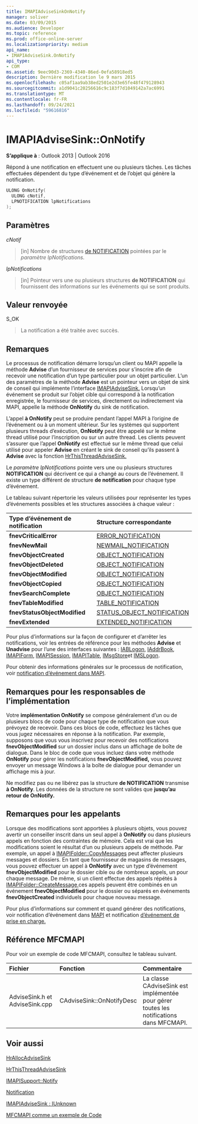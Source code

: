```yaml
---
title: IMAPIAdviseSinkOnNotify
manager: soliver
ms.date: 03/09/2015
ms.audience: Developer
ms.topic: reference
ms.prod: office-online-server
ms.localizationpriority: medium
api_name:
- IMAPIAdviseSink.OnNotify
api_type:
- COM
ms.assetid: 9eec90d3-2369-4340-86ed-0efa58918ed5
description: Dernière modification le 9 mars 2015
ms.openlocfilehash: c05af1aa9ab38ed2501e2d3e65fe48f479128943
ms.sourcegitcommit: a1d9041c20256616c9c183f7d1049142a7ac6991
ms.translationtype: MT
ms.contentlocale: fr-FR
ms.lasthandoff: 09/24/2021
ms.locfileid: "59616816"
---
```

# <a name="imapiadvisesinkonnotify"></a>IMAPIAdviseSink::OnNotify

  
  
**S’applique à** : Outlook 2013 | Outlook 2016 
  
Répond à une notification en effectuent une ou plusieurs tâches. Les tâches effectuées dépendent du type d’événement et de l’objet qui génère la notification. 
  
```cpp
ULONG OnNotify(
  ULONG cNotif,
  LPNOTIFICATION lpNotifications
);
```

## <a name="parameters"></a>Paramètres

 _cNotif_
  
> [in] Nombre de structures [de NOTIFICATION](notification.md) pointées par le _paramètre lpNotifications._ 
    
 _lpNotifications_
  
> [in] Pointeur vers une ou plusieurs structures **de NOTIFICATION** qui fournissent des informations sur les événements qui se sont produits. 
    
## <a name="return-value"></a>Valeur renvoyée

S_OK 
  
> La notification a été traitée avec succès.
    
## <a name="remarks"></a>Remarques

Le processus de notification démarre lorsqu’un client ou MAPI appelle la méthode **Advise** d’un fournisseur de services pour s’inscrire afin de recevoir une notification d’un type particulier pour un objet particulier. L’un des paramètres de la méthode **Advise** est un pointeur vers un objet de sink de conseil qui implémente l’interface [IMAPIAdviseSink.](imapiadvisesinkiunknown.md) Lorsqu’un événement se produit sur l’objet cible qui correspond à la notification enregistrée, le fournisseur de services, directement ou indirectement via MAPI, appelle la méthode **OnNotify** du sink de notification. 
  
L’appel **à OnNotify** peut se produire pendant l’appel MAPI à l’origine de l’événement ou à un moment ultérieur. Sur les systèmes qui supportent plusieurs threads d’exécution, **OnNotify** peut être appelé sur le même thread utilisé pour l’inscription ou sur un autre thread. Les clients peuvent s’assurer que l’appel **OnNotify** est effectué sur le même thread que celui utilisé pour appeler **Advise** en créant le sink de conseil qu’ils passent à **Advise** avec la fonction [HrThisThreadAdviseSink.](hrthisthreadadvisesink.md) 
  
Le  _paramètre lpNotifications_ pointe vers une ou plusieurs structures **NOTIFICATION** qui décrivent ce qui a changé au cours de l’événement. Il existe un type différent de structure **de notification** pour chaque type d’événement. 
  
Le tableau suivant répertorie les valeurs utilisées pour représenter les types d’événements possibles et les structures associées à chaque valeur :
  
|**Type d’événement de notification**|**Structure correspondante**|
|:-----|:-----|
|**fnevCriticalError** <br/> |[ERROR_NOTIFICATION](error_notification.md) <br/> |
|**fnevNewMail** <br/> |[NEWMAIL_NOTIFICATION](newmail_notification.md) <br/> |
|**fnevObjectCreated** <br/> |[OBJECT_NOTIFICATION](object_notification.md) <br/> |
|**fnevObjectDeleted** <br/> |[OBJECT_NOTIFICATION](object_notification.md) <br/> |
|**fnevObjectModified** <br/> |[OBJECT_NOTIFICATION](object_notification.md) <br/> |
|**fnevObjectCopied** <br/> |[OBJECT_NOTIFICATION](object_notification.md) <br/> |
|**fnevSearchComplete** <br/> |[OBJECT_NOTIFICATION](object_notification.md) <br/> |
|**fnevTableModified** <br/> |[TABLE_NOTIFICATION](table_notification.md) <br/> |
|**fnevStatusObjectModified** <br/> |[STATUS_OBJECT_NOTIFICATION](status_object_notification.md) <br/> |
|**fnevExtended** <br/> |[EXTENDED_NOTIFICATION](extended_notification.md) <br/> |
   
Pour plus d’informations sur la façon de configurer et d’arrêter les notifications, voir les entrées de référence pour les méthodes **Advise** et **Unadvise** pour l’une des interfaces suivantes : [IABLogon](iablogoniunknown.md), [IAddrBook](iaddrbookimapiprop.md), [IMAPIForm](imapiformiunknown.md), [IMAPISession](imapisessioniunknown.md), [IMAPITable](imapitableiunknown.md), [IMsgStore](imsgstoreimapiprop.md)et [IMSLogon](imslogoniunknown.md). 
  
Pour obtenir des informations générales sur le processus de notification, voir [notification d’événement dans MAPI](event-notification-in-mapi.md). 
  
## <a name="notes-to-implementers"></a>Remarques pour les responsables de l’implémentation

Votre **implémentation OnNotify** se compose généralement d’un ou de plusieurs blocs de code pour chaque type de notification que vous prévoyez de recevoir. Dans ces blocs de code, effectuez les tâches que vous jugez nécessaires en réponse à la notification. Par exemple, supposons que vous vous inscrivez pour recevoir des notifications **fnevObjectModified** sur un dossier inclus dans un affichage de boîte de dialogue. Dans le bloc de code que vous incluez dans votre méthode **OnNotify** pour gérer les notifications **fnevObjectModified,** vous pouvez envoyer un message Windows à la boîte de dialogue pour demander un affichage mis à jour. 
  
Ne modifiez pas ou ne libérez pas la structure **de NOTIFICATION** transmise **à OnNotify**. Les données de la structure ne sont valides que **jusqu’au retour de OnNotify.** 
  
## <a name="notes-to-callers"></a>Remarques pour les appelants

Lorsque des modifications sont apportées à plusieurs objets, vous pouvez avertir un conseiller inscrit dans un seul appel à **OnNotify** ou dans plusieurs appels en fonction des contraintes de mémoire. Cela est vrai que les modifications soient le résultat d’un ou plusieurs appels de méthode. Par exemple, un appel à [IMAPIFolder::CopyMessages](imapifolder-copymessages.md) peut affecter plusieurs messages et dossiers. En tant que fournisseur de magasins de messages, vous pouvez effectuer un appel à **OnNotify** avec un type d’événement **fnevObjectModified** pour le dossier cible ou de nombreux appels, un pour chaque message. De même, si un client effectue des appels répétés à [IMAPIFolder::CreateMessage,](imapifolder-createmessage.md)ces appels peuvent être combinés en un événement **fnevObjectModified** pour le dossier ou séparés en événements **fnevObjectCreated** individuels pour chaque nouveau message. 
  
Pour plus d’informations sur comment et quand générer des notifications, voir notification d’événement dans [MAPI](event-notification-in-mapi.md) et notification [d’événement de prise en charge.](supporting-event-notification.md) 
  
## <a name="mfcmapi-reference"></a>Référence MFCMAPI

Pour voir un exemple de code MFCMAPI, consultez le tableau suivant.
  
|**Fichier**|**Fonction**|**Commentaire**|
|:-----|:-----|:-----|
|AdviseSink.h et AdviseSink.cpp  <br/> |CAdviseSink::OnNotifyDesc  <br/> |La classe CAdviseSink est implémentée pour gérer toutes les notifications dans MFCMAPI.  <br/> |
   
## <a name="see-also"></a>Voir aussi



[HrAllocAdviseSink](hrallocadvisesink.md)
  
[HrThisThreadAdviseSink](hrthisthreadadvisesink.md)
  
[IMAPISupport::Notify](imapisupport-notify.md)
  
[Notification](notification.md)
  
[IMAPIAdviseSink : IUnknown](imapiadvisesinkiunknown.md)


[MFCMAPI comme un exemple de Code](mfcmapi-as-a-code-sample.md)

